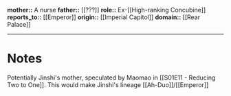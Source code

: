 **mother::** A nurse
**father::** [[???]]
**role::** Ex-[[High-ranking Concubine]]
**reports_to::** [[Emperor]]
**origin::** [[Imperial Capitol]]
**domain::** [[Rear Palace]]

---
# Notes
Potentially Jinshi's mother, speculated by Maomao in [[S01E11 - Reducing Two to One]]. This would make Jinshi's lineage [[Ah-Duo]]/[[Emperor]]